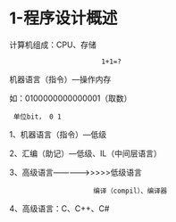 # 1-程序设计概述

计算机组成：CPU、存储

                           1+1=?    

机器语言（指令）—操作内存

如：0100000000000001（取数）

     单位bit， 0 1

1、机器语言（指令）—低级

2、汇编（助记）—低级、IL（中间层语言）

3、高级语言—————>>>>>低级语言

                         编译（compil）、编译器

4、高级语言：C、C++、C#